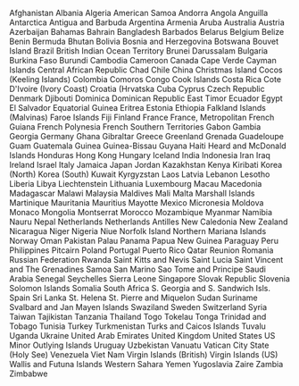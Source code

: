 Afghanistan
Albania
Algeria
American Samoa
Andorra
Angola
Anguilla
Antarctica
Antigua and Barbuda
Argentina
Armenia
Aruba
Australia
Austria
Azerbaijan
Bahamas
Bahrain
Bangladesh
Barbados
Belarus
Belgium
Belize
Benin
Bermuda
Bhutan
Bolivia
Bosnia and Herzegovina
Botswana
Bouvet Island
Brazil
British Indian Ocean Territory
Brunei Darussalam
Bulgaria
Burkina Faso
Burundi
Cambodia
Cameroon
Canada
Cape Verde
Cayman Islands
Central African Republic
Chad
Chile
China
Christmas Island
Cocos (Keeling Islands)
Colombia
Comoros
Congo
Cook Islands
Costa Rica
Cote D'Ivoire (Ivory Coast)
Croatia (Hrvatska
Cuba
Cyprus
Czech Republic
Denmark
Djibouti
Dominica
Dominican Republic
East Timor
Ecuador
Egypt
El Salvador
Equatorial Guinea
Eritrea
Estonia
Ethiopia
Falkland Islands (Malvinas)
Faroe Islands
Fiji
Finland
France 
France, Metropolitan
French Guiana
French Polynesia
French Southern Territories
Gabon
Gambia
Georgia
Germany
Ghana
Gibraltar
Greece
Greenland
Grenada
Guadeloupe
Guam
Guatemala
Guinea
Guinea-Bissau
Guyana
Haiti
Heard and McDonald Islands
Honduras
Hong Kong
Hungary
Iceland
India
Indonesia
Iran
Iraq
Ireland
Israel
Italy
Jamaica
Japan
Jordan
Kazakhstan
Kenya
Kiribati
Korea (North)
Korea (South)
Kuwait
Kyrgyzstan
Laos
Latvia
Lebanon
Lesotho
Liberia
Libya
Liechtenstein
Lithuania
Luxembourg
Macau
Macedonia
Madagascar
Malawi
Malaysia
Maldives
Mali
Malta
Marshall Islands
Martinique
Mauritania
Mauritius
Mayotte
Mexico
Micronesia
Moldova
Monaco
Mongolia
Montserrat
Morocco
Mozambique
Myanmar
Namibia
Nauru
Nepal
Netherlands
Netherlands Antilles
New Caledonia
New Zealand
Nicaragua
Niger
Nigeria
Niue
Norfolk Island
Northern Mariana Islands
Norway
Oman
Pakistan
Palau
Panama
Papua New Guinea
Paraguay
Peru
Philippines
Pitcairn
Poland
Portugal
Puerto Rico
Qatar
Reunion
Romania
Russian Federation
Rwanda
Saint Kitts and Nevis
Saint Lucia
Saint Vincent and The Grenadines
Samoa
San Marino
Sao Tome and Principe
Saudi Arabia
Senegal
Seychelles
Sierra Leone
Singapore
Slovak Republic
Slovenia
Solomon Islands
Somalia
South Africa
S. Georgia and S. Sandwich Isls.
Spain
Sri Lanka
St. Helena
St. Pierre and Miquelon
Sudan
Suriname
Svalbard and Jan Mayen Islands
Swaziland
Sweden
Switzerland
Syria
Taiwan
Tajikistan
Tanzania
Thailand
Togo
Tokelau
Tonga
Trinidad and Tobago
Tunisia
Turkey
Turkmenistan
Turks and Caicos Islands
Tuvalu
Uganda
Ukraine
United Arab Emirates
United Kingdom
United States
US Minor Outlying Islands
Uruguay
Uzbekistan
Vanuatu
Vatican City State (Holy See)
Venezuela
Viet Nam
Virgin Islands (British)
Virgin Islands (US)
Wallis and Futuna Islands
Western Sahara
Yemen
Yugoslavia
Zaire
Zambia
Zimbabwe

